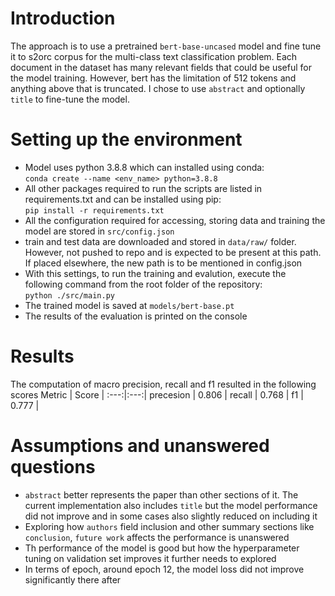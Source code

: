 # Introduction

The approach is to use a pretrained `bert-base-uncased` model and fine tune it to s2orc corpus for the multi-class text classification problem. Each document in the dataset has many relevant fields that could be useful for the model training. However, bert has the limitation of 512 tokens and anything above that is truncated. I chose to use `abstract` and optionally `title` to fine-tune the model.

# Setting up the environment
- Model uses python 3.8.8 which can installed using conda:\
    `conda create --name <env_name> python=3.8.8`
- All other packages required to run the scripts are listed in requirements.txt and can be installed using pip:\
    `pip install -r requirements.txt`
- All the configuration required for accessing, storing data and training the model are stored in `src/config.json`
- train and test data are downloaded and stored in `data/raw/` folder. However, not pushed to repo and is expected to be present at this path. If placed elsewhere, the new path is to be mentioned in config.json
- With this settings, to run the training and evalution, execute the following command from the root folder of the repository:  
    `python ./src/main.py`
- The trained model is saved at `models/bert-base.pt`
- The results of the evaluation is printed on the console

# Results
The computation of macro precision, recall and f1 resulted in the following scores
Metric | Score |
:---:|:---:|
precesion | 0.806 |
recall | 0.768 |
f1 | 0.777 |

# Assumptions and unanswered questions

- `abstract` better represents the paper than other sections of it. The current implementation also includes `title` but the model performance did not improve and in some cases also slightly reduced on including it
- Exploring how `authors` field inclusion and other summary sections like `conclusion`, `future work` affects the performance is unanswered
- Th performance of the model is good but how the hyperparameter tuning on validation set improves it further needs to explored
- In terms of epoch, around epoch 12, the model loss did not improve significantly there after
